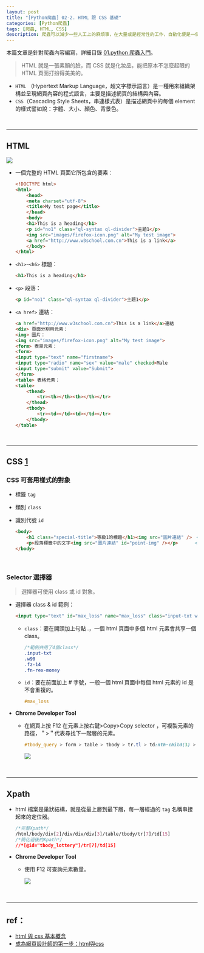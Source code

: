 ```yaml
---
layout: post
title: "[Python爬蟲] 02-2. HTML 跟 CSS 基礎"
categories: [Python爬蟲]
tags: [爬蟲, HTML, CSS]
description: 爬蟲可以減少一些人工上的麻煩事，在大量或是經常性的工作，自動化便是一個重要的議題。簡單來說就是把網頁內容給拿回來，接著透過程式去篩選出有意義的資訊！...
---
```


本篇文章是針對爬蟲內容編寫，詳細目錄 [01.python 爬蟲入門](http://cleoblog.ml/python爬蟲/2018/10/31/Python爬蟲-02-1.-python-爬蟲入門.html)。

> HTML 就是一張素顏的臉，而 CSS 就是化妝品，能把原本不怎麼起眼的 HTML 頁面打扮得美美的。

- `HTML` （Hypertext Markup Language，超文字標示語言）是一種用來組織架構並呈現網頁內容的程式語言，主要是描述網頁的結構與內容。
- `CSS`（Cascading Style Sheets，串連樣式表）是描述網頁中的每個 element 的樣式譬如說：字體、大小、顏色、背景色。

<br/>

***

## HTML

![](https://s3.amazonaws.com/notejoy/note_images/159384.1.Image%202018-11-04%20at%20%E4%B8%8B%E5%8D%888.12.59.png)

- 一個完整的 HTML 頁面它所包含的要素：

    ```html
    <!DOCTYPE html>
    <html>
        <head>
        <meta charset="utf-8">
        <title>My test page</title>
        </head>
        <body>
        <h1>This is a heading</h1>
        <p id="no1" class="ql-syntax ql-divider">主題1</p>
        <img src="images/firefox-icon.png" alt="My test image">
        <a href="http://www.w3school.com.cn">This is a link</a>
        </body>
    </html>
    ```

- `<h1>~<h6>` 標題：

    ```html
    <h1>This is a heading</h1>
    ```

- `<p>` 段落：

    ```html
    <p id="no1" class="ql-syntax ql-divider">主題1</p>
    ```

- `<a href>` 連結：

    ```html
    <a href="http://www.w3school.com.cn">This is a link</a>連結
    <div> 頁面分割用元素：
    <img> 圖片：
    <img src="images/firefox-icon.png" alt="My test image">
    <form> 表單元素：
    <form>
    <input type="text" name="firstname">
    <input type="radio" name="sex" value="male" checked>Male
    <input type="submit" value="Submit">
    </form>
    <table> 表格元素：
    <table>
        <thead>
            <tr><th></th><th></th></tr>
        </thead>
        <tbody>
            <tr><td></td><td></td></tr>
        </tbody>
    </table>
    ```

<br/>

***

## CSS [1](http://themes.pixnet.net/blog/post/6371390-%5B%E6%95%99%E5%AD%B8%5D-html-%E8%88%87-css-%E5%9F%BA%E6%9C%AC%E6%A6%82%E5%BF%B5)

### CSS 可套用樣式的對象

- 標籤 `tag`
- 類別 `class`
- 識別代號 `id`

    ```html
    <body>
        <h1 class="special-title">等級1的標題</h1><img src="圖片連結" />　<!--標籤是＂h1＂/class是＂special-title＂-->
        <p>段落標籤中的文字<img src="圖片連結" id="point-img" /></p>      <!--標籤是＂p＂/id是＂point-img＂-->
    </body>
    ```

<br/>

### Selector 選擇器

> 選擇器可使用 class 或 id 對象。

- 選擇器 class & id 範例：

    ```html
    <input type="text" id="max_loss" name="max_loss" class="input-txt w90 fz-14 fn-rex-money" value="20000000" positiveinteger="true">
    ```

    - `class`：要在開頭加上句點 .，一個 html 頁面中多個 html 元素會共享一個 class。

        ```css
        /*範例共用了4個class*/
        .input-txt 
        .w90 
        .fz-14 
        .fn-rex-money  
        ```

    - `id`：要在前面加上 # 字號，一般一個 html 頁面中每個 html 元素的 id 是不會重複的。

        ```css
        #max_loss
        ```

- **Chrome Developer Tool**
    - 在網頁上按 F12 在元素上按右鍵>Copy>Copy selector ，可複製元素的路徑，＂>＂代表尋找下一階層的元素。
        ```css
        #tbody_query > form > table > tbody > tr.tl > td:nth-child(3) > span:nth-child(1)> .w90
        ```

        ![](https://s3.amazonaws.com/notejoy/note_images/159112.1.2018-10-29%20%E4%B8%8B%E5%8D%88%2004-50-53.jpg)
​
<br/>

***

## Xpath

- html 檔案是巢狀結構，就是從最上層到最下層，每一層經過的 `tag` 名稱串接起來的定位器。

    ```css
    /*完整Xpath*/
    /html/body/div[2]/div/div/div[3]/table/tbody/tr[7]/td[15] 
    /*簡化過後的Xpath*/
    //*[@id="tbody_lottery"]/tr[7]/td[15] 
    ```

- **Chrome Developer Tool**
    - 使用 F12 可查詢元素數量。

        ![](https://s3.amazonaws.com/notejoy/note_images/159112.1.2018-10-29%20%E4%B8%8B%E5%8D%88%2004-35-25.jpg)
​
<br/>

***

## ref：

- [html 與 css 基本概念](http://themes.pixnet.net/blog/post/6371390-%5B%E6%95%99%E5%AD%B8%5D-html-%E8%88%87-css-%E5%9F%BA%E6%9C%AC%E6%A6%82%E5%BF%B5)
- [成為網頁設計師的第一步：html與css](https://blog.hellosanta.com.tw/%E7%B6%B2%E7%AB%99%E8%A8%AD%E8%A8%88/%E5%89%8D%E7%AB%AF/%E6%88%90%E7%82%BA%E7%B6%B2%E9%A0%81%E8%A8%AD%E8%A8%88%E5%B8%AB%E7%9A%84%E7%AC%AC%E4%B8%80%E6%AD%A5%EF%BC%9Ahtml%E8%88%87css)

<br/>
